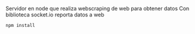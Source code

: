 Servidor en node que realiza webscraping de web para obtener datos
Con biblioteca socket.io reporta datos a web

```
npm install
```